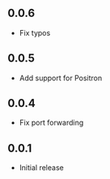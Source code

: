 ## 0.0.6

- Fix typos

## 0.0.5

- Add support for Positron

## 0.0.4

- Fix port forwarding

## 0.0.1

- Initial release
